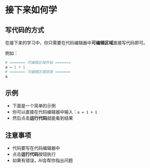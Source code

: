 # 接下来如何学

## 写代码的方式

在接下来的学习中，你只需要在代码编辑器中**可编辑区域**直接写代码即可。

例如：

```python
# ======= 可编辑区域开始 =======
a = 1 + 1
# ======= 可编辑区域结束 =======
a
```

## 示例

- 下面是一个简单的示例
- 你可以直接在代码编辑器中输入：`a = 1 + 1`
- 然后点击**运行代码**就能看到结果

## 注意事项

- 代码要写在代码编辑器中
- 点击**运行代码**按钮执行
- 如果有错误，AI会帮你指出问题
